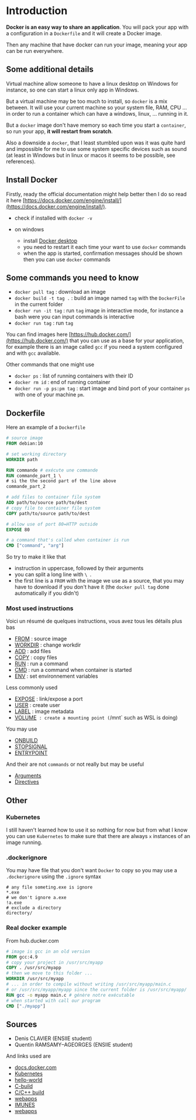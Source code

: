 # Introduction

**Docker is an easy way to share an application**. You will pack
your app with a configuration in a ``Dockerfile`` and it will
create a Docker image.

Then any machine that have docker can run your image, meaning your
app can be run everywhere.

## Some additional details

Virtual machine allow someone to have a linux desktop on Windows for
instance, so one can start a linux only app in Windows.

But a virtual machine may be too much to install, so ``docker``
is a mix between. It will use your current machine so your
system file, RAM, CPU ... in order to run a container which can have
a windows, linux, ... running in it.

But a ``docker`` image don't have memory so each time you start a `container`,
so run your app, **it will restart from scratch**.

Also a downside a ``docker``, that I least stumbled upon was it was quite
hard and impossible for me to use some system specific devices such as
sound (<span class="text-muted small">at least in Windows but in linux or macos 
it seems to be possible, see references</span>).

## Install Docker

Firstly, ready the official documentation might help better
then I do so read it here
[https://docs.docker.com/engine/install/](https://docs.docker.com/engine/install/).

* check if installed with ``docker -v``
* on windows

    * install [Docker desktop](https://hub.docker.com/editions/community/docker-ce-desktop-windows)
    * you need to restart it each time your want to use ``docker`` commands
    * when the app is started, confirmation messages should be shown 
    then you can use ``docker`` commands
      
## Some commands you need to know

* ``docker pull tag`` : download an image
* ``docker build -t tag .`` : build an image named `tag` with
the ``DockerFile`` in the current folder
* ``docker run -it tag`` : run `tag` image in interactive mode, for instance
a bash were you can input commands is interactive
* ``docker run tag`` : run `tag`

You can find images here [https://hub.docker.com/](https://hub.docker.com/)
that you can use as a base for your application, for example there is
an image called ``gcc`` if you need a system configured and with `gcc`
available.

Other commands that one might use

* ``docker ps`` : list of running containers with their ID
* ``docker rm id`` : end of running container
* ``docker run -p ps:pm tag`` : start image and bind port
of your container ``ps`` with one of your machine `pm`.
  
## Dockerfile

Here an example of a ``Dockerfile``

```dockerfile
# source image
FROM debian:10

# set working directory
WORKDIR path

RUN commande # exécute une commande
RUN commande_part_1 \
# si the the second part of the line above
commande_part_2

# add files to container file system
ADD path/to/source path/to/dest
# copy file to container file system
COPY path/to/source path/to/dest

# allow use of port 80=HTTP outside
EXPOSE 80

# a command that's called when container is run
CMD ["command", "arg"]
```

So try to make it like that

* instruction in uppercase, followed by their arguments
* you can split a long line with ``\ ``.
* the first line is a ``FROM`` with the image we use as a source,
that you may have to download if you don't have it (the `docker pull tag`
done automatically if you didn't)

### Most used instructions

Voici un résumé de quelques instructions, vous avez tous les détails plus bas

* [FROM](docker/tags/from.md) : source image
* [WORKDIR](docker/tags/workdir.md) : change workdir
* [ADD](docker/tags/add.md) : add files
* [COPY](docker/tags/copy.md) : copy files
* [RUN](docker/tags/run.md) : run a command
* [CMD](docker/tags/cmd.md) : run a command when container is started
* [ENV](docker/tags/env.md) : set environnement variables

Less commonly used

* [EXPOSE](docker/tags/expose.md) : link/expose a port
* [USER](docker/tags/user.md) : create user
* [LABEL](docker/tags/label.md) : image metadata
* [VOLUME](docker/tags/volume.md)` : create a mounting point (`/mnt` such as WSL is doing)

You may use

* [ONBUILD](docker/tags/onbuild.md) 
* [STOPSIGNAL](docker/tags/stopsignal.md) 
* [ENTRYPOINT](docker/tags/entrypoint.md)

And their are not ``commands`` or not really but may
be useful

* [Arguments](docker/tags/args.md)
* [Directives](docker/tags/directives.md)

## Other

### Kubernetes

I still haven't learned how to use it so nothing for now
but from what I know
you can use ``Kubernetes`` to make sure that there are
always ``x`` instances of an image running.

### .dockerignore

You may have file that you don't want ``Docker`` to copy
so you may use a ``.dockerignore`` using the `.ignore`
syntax

````gitignore
# any file someting.exe is ignore
*.exe
# we don't ignore a.exe
!a.exe
# exclude a directory
directory/
````

### Real docker example 

From hub.ducker.com

```dockerfile
# image is gcc in an old version
FROM gcc:4.9
# copy your project in /usr/src/myapp
COPY . /usr/src/myapp
# then we move to this folder ...
WORKDIR /usr/src/myapp
# ... in order to compile without writing /usr/src/myapp/main.c
# or /usr/src/myapp/myapp since the current folder is /usr/src/myapp/
RUN gcc -o myapp main.c # génère notre exécutable
# when started with call our program
CMD ["./myapp"]
```

## Sources

* Denis CLAVIER (ENSIIE student)
* Quentin RAMSAMY–AGEORGES (ENSIIE student)

And links used are

* [docs.docker.com](https://docs.docker.com/)
* [Kubernetes](https://kubernetes.io/docs/concepts/overview/what-is-kubernetes/)
* [hello-world](https://github.com/docker-library/hello-world/blob/master/Dockerfile.build)
* [C-build](https://ownyourbits.com/2017/06/20/c-build-environment-in-a-docker-container/)
* [C/C++ build](https://amytabb.com/ts/2018_07_28/)
* [webapps](https://github.com/docker/labs/blob/master/beginner/chapters/webapps.md)
* [IMUNES](https://github.com/imunes/vroot-linux)
* [webapps](https://github.com/docker/labs/blob/master/beginner/chapters/webapps.md)

